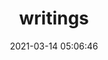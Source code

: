 ---
date: 2021-03-14 05:06:46
link:
  source: pocket
  source_url: https://getpocket.com
  text: "My Website is a Personal Museum: the creative freedom we lost in the age of social media"
  url: https://bikobatanari.neocities.org/posts/2020/personal-museum.html
source: pocket
syndicated:
- type: pocket
  url: https://bikobatanari.neocities.org/posts/2020/personal-museum.html
- type: mastodon
  url: https://mastodon.technology/users/roytang/statuses/105886448316460032
- type: twitter
  url: https://twitter.com/roytang/statuses/1370967004509732865/
title: writings
---